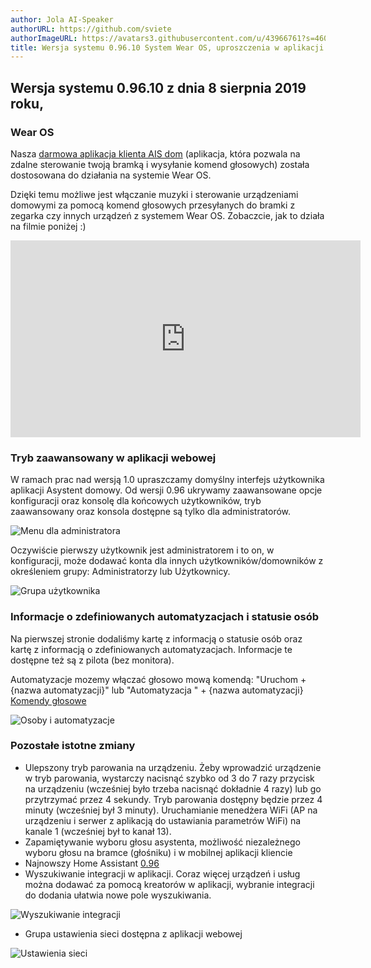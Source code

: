 ```yaml
---
author: Jola AI-Speaker
authorURL: https://github.com/sviete
authorImageURL: https://avatars3.githubusercontent.com/u/43966761?s=460&v=4
title: Wersja systemu 0.96.10 System Wear OS, uproszczenia w aplikacji
---
```


## Wersja systemu 0.96.10 z dnia 8 sierpnia 2019 roku,

### Wear OS

Nasza <a href="https://play.google.com/store/apps/details?id=pl.sviete.dom" target="_blank">darmowa aplikacja klienta AIS dom</a> (aplikacja, która pozwala na zdalne sterowanie twoją bramką i wysyłanie komend głosowych) została dostosowana do działania na systemie Wear OS.

Dzięki temu możliwe jest włączanie muzyki i sterowanie urządzeniami domowymi za pomocą komend głosowych przesyłanych do bramki z zegarka czy innych urządzeń z systemem Wear OS. Zobaczcie, jak to działa na filmie poniżej :)

<iframe width="560" height="315"  src="https://www.youtube.com/embed/_PY8FsPDQzA" frameborder="0" allowfullscreen></iframe>

### Tryb zaawansowany w aplikacji webowej

W ramach prac nad wersją 1.0 upraszczamy domyślny interfejs użytkownika aplikacji Asystent domowy. Od wersji 0.96 ukrywamy zaawansowane opcje konfiguracji oraz konsolę dla końcowych użytkowników, tryb zaawansowany oraz konsola dostępne są tylko dla administratorów.


![Menu dla administratora](/AIS-docs/img/en/blog/new_menu_for_admins.png)

Oczywiście pierwszy użytkownik jest administratorem i to on, w konfiguracji, może dodawać konta dla innych użytkowników/domowników z określeniem grupy: Administratorzy lub Użytkownicy.

![Grupa użytkownika](/AIS-docs/img/en/blog/user_group.png)

### Informacje o zdefiniowanych automatyzacjach i statusie osób

Na pierwszej stronie dodaliśmy kartę z informacją o statusie osób oraz kartę z informacją o zdefiniowanych automatyzacjach.
Informacje te dostępne też są z pilota (bez monitora).

Automatyzacje mozemy włączać głosowo mową komendą: "Uruchom + {nazwa automatyzacji}" lub "Automatyzacja " + {nazwa automatyzacji}
[Komendy głosowe](/AIS-docs/docs/en/ais_app_assistent_commands.html#uruchamianie-automatyzacji)


![Osoby i automatyzacje](/AIS-docs/img/en/blog/persons_and_automations.png)


### Pozostałe istotne zmiany

- Ulepszony tryb parowania na urządzeniu. Żeby wprowadzić urządzenie w tryb parowania, wystarczy nacisnąć szybko od 3 do 7 razy przycisk na urządzeniu (wcześniej było trzeba nacisnąć dokładnie 4 razy) lub go przytrzymać przez 4 sekundy. Tryb parowania dostępny będzie przez 4 minuty (wcześniej był 3 minuty). Uruchamianie menedżera WiFi (AP na urządzeniu i serwer z aplikacją do ustawiania parametrów WiFi) na kanale 1 (wcześniej był to kanał 13).
- Zapamiętywanie wyboru głosu asystenta, możliwość niezależnego wyboru głosu na bramce (głośniku) i w mobilnej aplikacji kliencie
- Najnowszy Home Assistant <a href="https://www.home-assistant.io/blog/2019/07/17/release-96/" target="_blank">0.96</a>
- Wyszukiwanie integracji w aplikacji. Coraz więcej urządzeń i usług można dodawać za pomocą kreatorów w aplikacji, wybranie integracji do dodania ułatwia nowe pole wyszukiwania.

![Wyszukiwanie integracji](/AIS-docs/img/en/blog/search_integration.png)

- Grupa ustawienia sieci dostępna z aplikacji webowej

![Ustawienia sieci](/AIS-docs/img/en/blog/network_settings.png)
